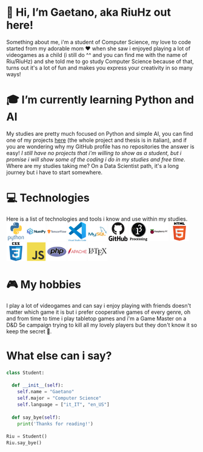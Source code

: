# 👋 Hi, I’m Gaetano, aka RiuHz out here!
Something about me, i'm a student of Computer Science, my love to code started from my adorable mom ❤️ when she saw i enjoyed playing a lot of videogames as a child (i still do ^^ and you can find me with the name of Riu/RiuHz) and she told me to go study Computer Science because of that, turns out it's a lot of fun and makes you express your creativity in so many ways!
<!---at Federico II University--->

# 🎓 I’m currently learning Python and AI
My studies are pretty much focused on Python and simple AI, you can find one of my projects [here](https://express.adobe.com/it-IT/sp/design/page/urn:aaid:sc:EU:107fce2b-d0e3-4074-96da-c3d9a1eacb40/preview) (the whole project and thesis is in italian), and if you are wondering why my GitHub profile has no repositories the answer is easy! _I still have no projects that i'm willing to show as a student, but i promise i will show some of the coding i do in my studies and free time_.
Where are my studies taking me? On a Data Scientist path, it's a long journey but i have to start somewhere.

# 💻 Technologies
Here is a list of technologies and tools i know and use within my studies. <br>
<img src="https://github.com/devicons/devicon/blob/master/icons/python/python-original-wordmark.svg" widht="50" height="50" title="Python" alt="Python">
<img src="https://github.com/devicons/devicon/blob/master/icons/numpy/numpy-original-wordmark.svg" width="50" height="50" title="NumPy" alt="NumPy">
<img src="https://github.com/devicons/devicon/blob/master/icons/tensorflow/tensorflow-original-wordmark.svg" widht="50" height="50" title="TensorFlow" alt="TensorFlow">
<img src="https://github.com/devicons/devicon/blob/master/icons/vscode/vscode-original-wordmark.svg" widht="50" height="50" title="Visual Studio Code" alt="Visual Studio Code">
<img src="https://github.com/devicons/devicon/blob/master/icons/mysql/mysql-original-wordmark.svg" widht="50" height="50" title="MySQL" alt="MySQL">
<img src="https://github.com/devicons/devicon/blob/master/icons/github/github-original-wordmark.svg" widht="50" height="50" title="GitHub" alt="GitHub">
<img src="https://github.com/devicons/devicon/blob/master/icons/processing/processing-original-wordmark.svg" widht="50" height="50" title="Processing" alt="Processing">
<img src="https://github.com/devicons/devicon/blob/master/icons/raspberrypi/raspberrypi-original-wordmark.svg" widht="50" height="50" title="Raspberry Pi" alt="Raspberry Pi">
<img src="https://github.com/devicons/devicon/blob/master/icons/html5/html5-original-wordmark.svg" widht="50" height="50" title="HTML" alt="HTML">
<img src="https://github.com/devicons/devicon/blob/master/icons/css3/css3-original-wordmark.svg" widht="50" height="50" title="CSS" alt="CSS">
<img src="https://github.com/devicons/devicon/blob/master/icons/javascript/javascript-original.svg" width="50" height="50" title="JavaScript" alt="JavaScript">
<img src="https://github.com/devicons/devicon/blob/master/icons/php/php-original.svg" widht="50" height="50" title="PHP" alt="PHP">
<img src="https://github.com/devicons/devicon/blob/master/icons/apache/apache-original-wordmark.svg" widht="50" height="50" title="Apache" alt="Apache">
<img src="https://github.com/devicons/devicon/blob/master/icons/latex/latex-original.svg" widht="50" height="50" title="LATEX" alt="LATEX">

# 🎮 My hobbies
I play a lot of videogames and can say i enjoy playing with friends doesn't matter which game it is but i prefer cooperative games of every genre, oh and from time to time i play tabletop games and i'm a Game Master on a D&D 5e campaign trying to kill all my lovely players but they don't know it so keep the secret 🤫.

# What else can i say?
```python
class Student:

  def __init__(self):
    self.name = "Gaetano"
    self.major = "Computer Science"
    self.language = ["it_IT", "en_US"]
    
  def say_bye(self):
    print('Thanks for reading!')
    
Riu = Student()
Riu.say_bye()
```

<!--- http://github-readme-streak-stats.herokuapp.com/demo/ --->

<!--- # 📫 How to reach me ... --->

<!---
RiuHz/RiuHz is a ✨ special ✨ repository because its `README.md` (this file) appears on your GitHub profile.
You can click the Preview link to take a look at your changes.
--->
